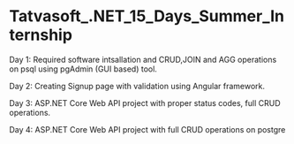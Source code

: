 # Tatvasoft_.NET_15_Days_Summer_Internship
Day 1: Required software intsallation and CRUD,JOIN and AGG operations on psql using pgAdmin (GUI based) tool. 

Day 2: Creating Signup page with validation using Angular framework.

Day 3: ASP.NET Core Web API project with proper status codes, full CRUD operations.

Day 4: ASP.NET Core Web API project with full CRUD operations on postgre
